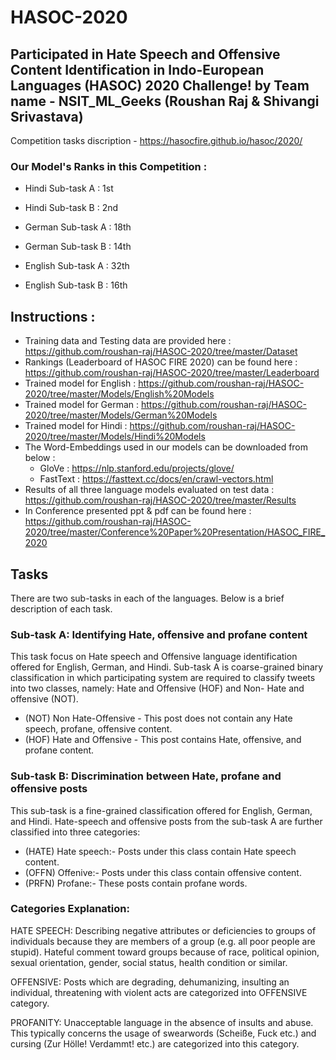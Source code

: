 # HASOC-2020

## Participated in Hate Speech and Offensive Content Identification in Indo-European Languages (HASOC) 2020 Challenge! by Team name - NSIT_ML_Geeks (Roushan Raj & Shivangi Srivastava)

Competition tasks discription - https://hasocfire.github.io/hasoc/2020/

### Our Model's Ranks in this Competition :  
    
  - Hindi Sub-task A : 1st
  - Hindi Sub-task B : 2nd
  
  - German Sub-task A : 18th
  - German Sub-task B : 14th
  
  - English Sub-task A : 32th
  - English Sub-task B : 16th
  
## Instructions : 
- Training data and Testing data are provided here : https://github.com/roushan-raj/HASOC-2020/tree/master/Dataset
- Rankings (Leaderboard of HASOC FIRE 2020) can be found here : https://github.com/roushan-raj/HASOC-2020/tree/master/Leaderboard
- Trained model for English : https://github.com/roushan-raj/HASOC-2020/tree/master/Models/English%20Models
- Trained model for German : https://github.com/roushan-raj/HASOC-2020/tree/master/Models/German%20Models
- Trained model for Hindi : https://github.com/roushan-raj/HASOC-2020/tree/master/Models/Hindi%20Models
- The Word-Embeddings used in our models can be downloaded from below :
    - GloVe : https://nlp.stanford.edu/projects/glove/
    - FastText : https://fasttext.cc/docs/en/crawl-vectors.html
- Results of all three language models evaluated on test data : https://github.com/roushan-raj/HASOC-2020/tree/master/Results
- In Conference presented ppt & pdf can be found here : https://github.com/roushan-raj/HASOC-2020/tree/master/Conference%20Paper%20Presentation/HASOC_FIRE_2020

## Tasks
There are two sub-tasks in each of the languages. Below is a brief description of each task.

### Sub-task A: Identifying Hate, offensive and profane content

This task focus on Hate speech and Offensive language identification offered for English, German, and Hindi. Sub-task A is coarse-grained binary classification in which participating system are required to classify tweets into two classes, namely: Hate and Offensive (HOF) and Non- Hate and offensive (NOT).

- (NOT) Non Hate-Offensive - This post does not contain any Hate speech, profane, offensive content.
- (HOF) Hate and Offensive - This post contains Hate, offensive, and profane content.

### Sub-task B: Discrimination between Hate, profane and offensive posts

This sub-task is a fine-grained classification offered for English, German, and Hindi. Hate-speech and offensive posts from the sub-task A are further classified into three categories:

- (HATE) Hate speech:- Posts under this class contain Hate speech content.
- (OFFN) Offenive:- Posts under this class contain offensive content.
- (PRFN) Profane:- These posts contain profane words.

### Categories Explanation:

HATE SPEECH: Describing negative attributes or deficiencies to groups of individuals because they are members of a group (e.g. all poor people are stupid). Hateful comment toward groups because of race, political opinion, sexual orientation, gender, social status, health condition or similar.

OFFENSIVE: Posts which are degrading, dehumanizing, insulting an individual, threatening with violent acts are categorized into OFFENSIVE category.

PROFANITY: Unacceptable language in the absence of insults and abuse. This typically concerns the usage of swearwords (Scheiße, Fuck etc.) and cursing (Zur Hölle! Verdammt! etc.) are categorized into this category.
